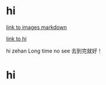 # hi
[link to images markdown](images/hi.md)

[link to hi](hi.md)

hi zehan Long time no see 去到完就好！
# hi
